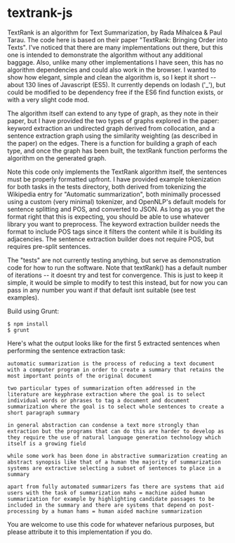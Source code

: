 textrank-js
===========

TextRank is an algorithm for Text Summarization, by Rada Mihalcea & Paul Tarau.  The code here is based on their paper "TextRank: Bringing Order into Texts".  I've noticed that there are many implementations out there, but this one is intended to demonstrate the algorithm without any additional baggage.  Also, unlike many other implementations I have seen, this has no algorithm dependencies and could also work in the browser. I wanted to show how elegant, simple and clean the algorithm is, so I kept it short -- about 130 lines of Javascript (ES5).  It currently depends on lodash ('_'), but could be modified to be dependency free if the ES6 find function exists, or with a very slight code mod.

The algorithm itself can extend to any type of graph, as they note in their paper, but I have provided the two types of graphs explored in the paper: keyword extraction an undirected graph derived from collocation, and a sentence extraction graph using the similarity weighting (as described in the paper) on the edges.  There is a function for building a graph of each type, and once the graph has been built, the textRank function performs the algorithm on the generated graph.

Note this code only implements the TextRank algorithm itself, the sentences must be properly formatted upfront.  I have provided example tokenization for both tasks in the tests directory, both derived from tokenizing the Wikipedia entry for "Automatic summarization", both minimally processed using a custom (very minimal) tokenizer, and OpenNLP's default models for sentence splitting and POS, and converted to JSON.  As long as you get the format right that this is expecting, you should be able to use whatever library you want to preprocess.  The keyword extraction builder needs the format to include POS tags since it filters the content while it is building its adjacencies.  The sentence extraction builder does not require POS, but requires pre-split sentences.

The "tests" are not currently testing anything, but serve as demonstration code for how to run the software.  Note that textRank() has a default number of iterations -- it doesnt try and test for convergence.  This is just to keep it simple, it would be simple to modify to test this instead, but for now you can pass in any number you want if that default isnt suitable (see test examples).

Build using Grunt:
```
$ npm install
$ grunt

```
Here's what the output looks like for the first 5 extracted sentences when performing the sentence extraction task:

```
automatic summarization is the process of reducing a text document with a computer program in order to create a summary that retains the most important points of the original document

two particular types of summarization often addressed in the literature are keyphrase extraction where the goal is to select individual words or phrases to tag a document and document summarization where the goal is to select whole sentences to create a short paragraph summary

in general abstraction can condense a text more strongly than extraction but the programs that can do this are harder to develop as they require the use of natural language generation technology which itself is a growing field

while some work has been done in abstractive summarization creating an abstract synopsis like that of a human the majority of summarization systems are extractive selecting a subset of sentences to place in a summary

apart from fully automated summarizers fas there are systems that aid users with the task of summarization mahs = machine aided human summarization for example by highlighting candidate passages to be included in the summary and there are systems that depend on post-processing by a human hams = human aided machine summarization

```
You are welcome to use this code for whatever nefarious purposes, but please attribute it to this implementation if you do.

